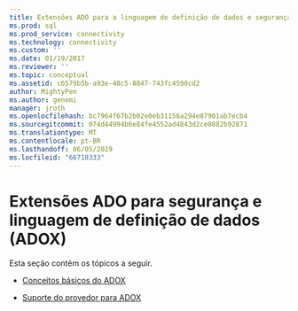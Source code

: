 ```yaml
---
title: Extensões ADO para a linguagem de definição de dados e segurança (ADOX) | Microsoft Docs
ms.prod: sql
ms.prod_service: connectivity
ms.technology: connectivity
ms.custom: ''
ms.date: 01/19/2017
ms.reviewer: ''
ms.topic: conceptual
ms.assetid: c6579b5b-a93e-48c5-8847-743fc4590cd2
author: MightyPen
ms.author: genemi
manager: jroth
ms.openlocfilehash: bc7964f67b2b02e0eb31156a294e87901ab7ecb4
ms.sourcegitcommit: 074d44994b6e84fe4552ad4843d2ce0882b92871
ms.translationtype: MT
ms.contentlocale: pt-BR
ms.lasthandoff: 06/05/2019
ms.locfileid: "66718333"
---
```

# <a name="ado-extensions-for-data-definition-language-and-security-adox"></a>Extensões ADO para segurança e linguagem de definição de dados (ADOX)
Esta seção contém os tópicos a seguir.  
  
-   [Conceitos básicos do ADOX](../../../ado/guide/extensions/adox-fundamentals.md)  
  
-   [Suporte do provedor para ADOX](../../../ado/guide/extensions/provider-support-for-adox-ado.md)
